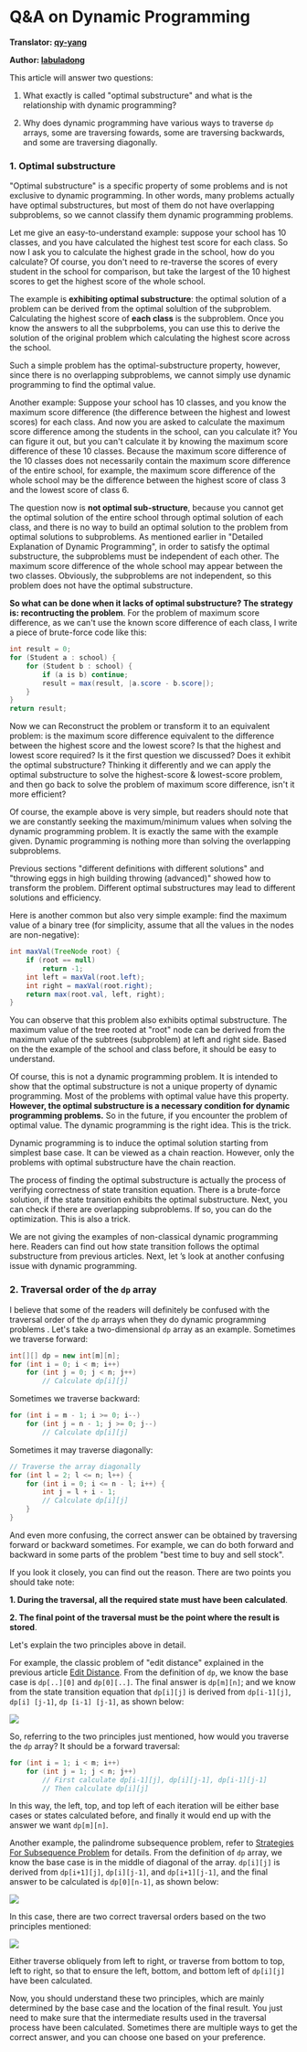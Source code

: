 # Q&A on Dynamic Programming

**Translator: [qy-yang](https://github.com/qy-yang)**

**Author: [labuladong](https://github.com/labuladong)**

This article will answer two questions:

1. What exactly is called "optimal substructure" and what is the relationship with dynamic programming?

2. Why does dynamic programming have various ways to traverse `dp` arrays, some are traversing fowards, some are traversing backwards, and some are traversing diagonally.

### 1. Optimal substructure

"Optimal substructure" is a specific property of some problems and is not exclusive to dynamic programming. In other words, many problems actually have optimal substructures, but most of them do not have overlapping subproblems, so we cannot classify them dynamic programming problems.

Let me give an easy-to-understand example: suppose your school has 10 classes, and you have calculated the highest test score for each class. So now I ask you to calculate the highest grade in the school, how do you calculate? Of course, you don't need to re-traverse the scores of every student in the school for comparison, but take the largest of the 10 highest scores to get the highest score of the whole school.

The example is **exhibiting optimal substructure**: the optimal solution of a problem can be derived from the optimal solultion of the subproblem. Calculating the highest score of **each class** is the subproblem. Once you know the answers to all the subprbolems, you can use this to derive the solution of the original problem which calculating the highest score across the school.

Such a simple problem has the optimal-substructure property, however, since there is no overlapping subproblems, we cannot simply use dynamic programming to find the optimal value.

Another example: Suppose your school has 10 classes, and you know the maximum score difference (the difference between the highest and lowest scores) for each class. And now you are asked to calculate the maximum score difference among the students in the school, can you calculate it? You can figure it out, but you can't calculate it by knowing the maximum score difference of these 10 classes. Because the maximum score difference of the 10 classes does not necessarily contain the maximum score difference of the entire school, for example, the maximum score difference of the whole school may be the difference between the highest score of class 3 and the lowest score of class 6.

The question now is **not optimal sub-structure**, because you cannot get the optimal solution of the entire school through optimal solution of each class, and there is no way to build an optimal solution to the problem from optimal solutions to subproblems. As mentioned earlier in "Detailed Explanation of Dynamic Programming", in order to satisfy the optimal substructure, the subproblems must be independent of each other. The maximum score difference of the whole school may appear between the two classes. Obviously, the subproblems are not independent, so this problem does not have the optimal substructure.

**So what can be done when it lacks of optimal substructure? The strategy is: recontructing the problem**. For the problem of maximum score difference, as we can't use the known score difference of each class, I write a piece of brute-force code like this:

```java
int result = 0;
for (Student a : school) {
    for (Student b : school) {
        if (a is b) continue;
        result = max(result, |a.score - b.score|);
    }
}
return result;
```

Now we can Reconstruct the problem or transform it to an equivalent problem: is the maximum score difference equivalent to the difference between the highest score and the lowest score? Is that the highest and lowest score required? Is it the first question we discussed? Does it exhibit the optimal substructure? Thinking it differently and we can apply the optimal substructure to solve the highest-score & lowest-score problem, and then go back to solve the problem of maximum score difference, isn't it more efficient?

Of course, the example above is very simple, but readers should note that we are constantly seeking the maximum/minimum values when solving the dynamic programming problem. It is exactly the same with the example given. Dynamic programming is nothing more than solving the overlapping subproblems.

Previous sections "different definitions with different solutions" and "throwing eggs in high building throwing (advanced)" showed how to transform the problem. Different optimal substructures may lead to different solutions and efficiency.

Here is another common but also very simple example: find the maximum value of a binary tree (for simplicity, assume that all the values in the nodes are non-negative):

```java
int maxVal(TreeNode root) {
    if (root == null)
        return -1;
    int left = maxVal(root.left);
    int right = maxVal(root.right);
    return max(root.val, left, right);
}
```

You can observe that this problem also exhibits optimal substructure. The maximum value of the tree rooted at "root" node can be derived from the maximum value of the subtrees (subproblem) at left and right side. Based on the the example of the school and class before, it should be easy to understand.

Of course, this is not a dynamic programming problem. It is intended to show that the optimal substructure is not a unique property of dynamic programming. Most of the problems with optimal value have this property. **However, the optimal substructure is a necessary condition for dynamic programming problems.** So in the future, if you encounter the problem of optimal value. The dynamic programming is the right idea. This is the trick.

Dynamic programming is to induce the optimal solution starting from simplest base case. It can be viewed as a chain reaction. However, only the problems with optimal substructure have the chain reaction.

The process of finding the optimal substructure is actually the process of verifying correctness of state transition equation. There is a brute-force solution, if the state transition exhibits the optimal substructure. Next, you can check if there are overlapping subproblems. If so, you can do the optimization. This is also a trick.

We are not giving the examples of non-classical dynamic programming here. Readers can find out how state transition follows the optimal substructure from previous articles. Next, let ’s look at another confusing issue with dynamic programming.

### 2. Traversal order of the `dp` array

I believe that some of the readers will definitely be confused with the traversal order of the `dp` arrays when they do dynamic programming problems . Let's take a two-dimensional `dp` array as an example. Sometimes we traverse forward:

```java
int[][] dp = new int[m][n];
for (int i = 0; i < m; i++)
    for (int j = 0; j < n; j++)
        // Calculate dp[i][j]
```

Sometimes we traverse backward:

```java
for (int i = m - 1; i >= 0; i--)
    for (int j = n - 1; j >= 0; j--)
        // Calculate dp[i][j]
```

Sometimes it may traverse diagonally:

```java
// Traverse the array diagonally
for (int l = 2; l <= n; l++) {
    for (int i = 0; i <= n - l; i++) {
        int j = l + i - 1;
        // Calculate dp[i][j]
    }
}
```

And even more confusing, the correct answer can be obtained by traversing forward or backward sometimes. For example, we can do both forward and backward in some parts of the problem "best time to buy and sell stock".

If you look it closely, you can find out the reason. There are two points you should take note:

**1. During the traversal, all the required state must have been calculated**.

**2. The final point of the traversal must be the point where the result is stored**.

Let's explain the two principles above in detail.

For example, the classic problem of "edit distance" explained in the previous article [Edit Distance](https://github.com/labuladong/fucking-algorithm/blob/english/dynamic_programming/EditDistance.md). From the definition of `dp`, we know the base case is `dp[..][0]` and `dp[0][..]`. The final answer is `dp[m][n]`; and we know from the state transition equation that `dp[i][j]` is derived from `dp[i-1][j]`, `dp[i] [j-1]`, `dp [i-1] [j-1]`, as shown below:

![](../pictures/optimal_substructure/1.jpg)

So, referring to the two principles just mentioned, how would you traverse the `dp` array? It should be a forward traversal:

```java
for (int i = 1; i < m; i++)
    for (int j = 1; j < n; j++)
        // First calculate dp[i-1][j], dp[i][j-1], dp[i-1][j-1]
        // Then calculate dp[i][j]
```

In this way, the left, top, and top left of each iteration will be either base cases or states calculated before, and finally it would end up with the answer we want `dp[m][n]`.

Another example, the palindrome subsequence problem, refer to [Strategies For Subsequence Problem](https://github.com/labuladong/fucking-algorithm/blob/english/dynamic_programming/StrategiesForSubsequenceProblem.md) for details. From the definition of `dp` array, we know the base case is in the middle of diagonal of the array. `dp[i][j]` is derived from `dp[i+1][j]`, `dp[i][j-1]`, and `dp[i+1][j-1]`, and the final answer to be calculated is `dp[0][n-1]`, as shown below:

![](../pictures/subsequence/4.jpg)

In this case, there are two correct traversal orders based on the two principles mentioned:

![](../pictures/subsequence/5.jpg)

Either traverse obliquely from left to right, or traverse from bottom to top, left to right, so that to ensure the left, bottom, and bottom left of `dp[i][j]` have been calculated.

Now, you should understand these two principles, which are mainly determined by the base case and the location of the final result. You just need to make sure that the intermediate results used in the traversal process have been calculated. Sometimes there are multiple ways to get the correct answer, and you can choose one based on your preference.
